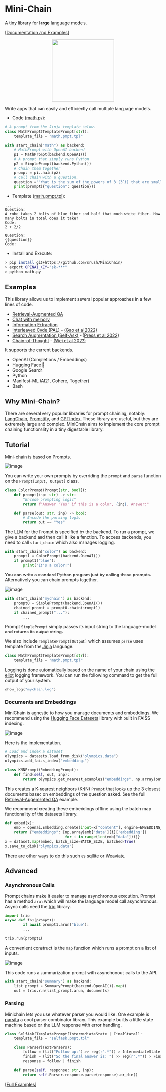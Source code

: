 # Mini-Chain

A tiny library for **large** language models.

[[Documentation and Examples](https://srush.github.io/MiniChain)]

<center><img width="200px" src="https://user-images.githubusercontent.com/35882/218286642-67985b6f-d483-49be-825b-f62b72c469cd.png"/></center>

Write apps that can easily and efficiently call multiple language models.

* Code ([math.py](https://github.com/srush/MiniChain/blob/main/examples/math.py)):

```python
# A prompt from the Jinja template below.
class MathPrompt(TemplatePrompt[str]):
    template_file = "math.pmpt.tpl"

with start_chain("math") as backend:
    # MathPrompt with OpenAI backend
    p1 = MathPrompt(backend.OpenAI())
    # A prompt that simply runs Python
    p2 = SimplePrompt(backend.Python())
    # Chain them together
    prompt = p1.chain(p2)
    # Call chain with a question.
    question ="'What is the sum of the powers of 3 (3^i) that are smaller than 100?"
    print(prompt({"question": question}))
```

* Template ([math.pmpt.tpl](https://github.com/srush/MiniChain/blob/main/examples/math.pmpt.tpl)):

```
...
Question:
A robe takes 2 bolts of blue fiber and half that much white fiber. How many bolts in total does it take?
Code:
2 + 2/2

Question:
{{question}}
Code:
```

* Install and Execute:

```bash
> pip install git+https://github.com/srush/MiniChain/
> export OPENAI_KEY="sk-***"
> python math.py
```


## Examples

This library allows us to implement several popular approaches in a few lines of code.

* [Retrieval-Augmented QA](https://srush.github.io/MiniChain/examples/qa/)
* [Chat with memory](https://srush.github.io/MiniChain/examples/chatgpt/)
* [Information Extraction](https://srush.github.io/MiniChain/examples/ner/)
* [Interleaved Code (PAL)](https://srush.github.io/MiniChain/examples/pal/) - [(Gao et al 2022)](https://arxiv.org/pdf/2211.10435.pdf)
* [Search Augmentation (Self-Ask)](https://srush.github.io/MiniChain/examples/selfask/) - [(Press et al 2022)](https://ofir.io/self-ask.pdf)
* [Chain-of-Thought](https://srush.github.io/MiniChain/examples/bash/) - [(Wei et al 2022)](https://arxiv.org/abs/2201.11903)

It supports the current backends.

* OpenAI (Completions / Embeddings)
* Hugging Face 🤗
* Google Search
* Python
* Manifest-ML (AI21, Cohere, Together)
* Bash

## Why Mini-Chain?

There are several very popular libraries for prompt chaining,
notably: [LangChain](https://langchain.readthedocs.io/en/latest/),
[Promptify](https://github.com/promptslab/Promptify), and
[GPTIndex](https://gpt-index.readthedocs.io/en/latest/reference/prompts.html).
These library are useful, but they are extremely large and
complex. MiniChain aims to implement the core prompt chaining
functionality in a tiny digestable library.


## Tutorial

Mini-chain is based on Prompts.

![image](https://user-images.githubusercontent.com/35882/221280012-d58c186d-4da2-4cb6-96af-4c4d9069943f.png)

You can write your own prompts by overriding the `prompt` and `parse`
function on the `Prompt[Input, Output]` class.

```python
class ColorPrompt(Prompt[str, bool]):
    def prompt(inp: str) -> str:
        "Encode prompting logic"
        return f"Answer 'Yes' if this is a color, {inp}. Answer:"

    def parse(out: str, inp) -> bool:
        # Encode the parsing logic
        return out == "Yes"
```

The LLM for the Prompt is specified by the backend. To run a prompt, we give a backend and then call it like a function. To access backends, you need to call `start_chain`
which also manages logging.

```python
with start_chain("color") as backend:
    prompt1 = ColorPrompt(backend.OpenAI())
    if prompt1("blue"):
        print("It's a color!")
```

You can write a standard Python program just by calling these prompts. Alternatively you can chain prompts together.

![image](https://user-images.githubusercontent.com/35882/221281771-3770be96-02ce-4866-a6f8-c458c9a11c6f.png)


```python
with start_chain("mychain") as backend:
    prompt0 = SimplePrompt(backend.OpenAI())
    chained_prompt = prompt0.chain(prompt1)
    if chained_prompt("..."):
        ...
```

Prompt `SimplePrompt` simply passes its input string to the
language-model and returns its output string.

We also include `TemplatePrompt[Output]` which assumes `parse` uses template from the
[Jinja](https://jinja.palletsprojects.com/en/3.1.x/templates/) language.

```python
class MathPrompt(TemplatePrompt[str]):
    template_file = "math.pmpt.tpl"
```

Logging is done automatically based on the name of your chain using the [eliot](https://eliot.readthedocs.io/en/stable/) logging framework.
You can run the following command to get the full output of your
system.

```python
show_log("mychain.log")
```


### Documents and Embeddings

MiniChain is agnostic to how you manage documents and embeddings. We recommend using
the [Hugging Face Datasets](https://huggingface.co/docs/datasets/index) library with
built in FAISS indexing.

![image](https://user-images.githubusercontent.com/35882/221387303-e3dd8456-a0f0-4a70-a1bb-657fe2240862.png)


Here is the implementation.

```python
# Load and index a dataset
olympics = datasets.load_from_disk("olympics.data")
olympics.add_faiss_index("embeddings")

class KNNPrompt(EmbeddingPrompt):
    def find(self, out, inp):
        return olympics.get_nearest_examples("embeddings", np.array(out), 3)
```



This creates a K-nearest neighbors (KNN) `Prompt` that looks up the
3 closest documents based on embeddings of the question asked.
See the full [Retrieval-Augemented QA](https://srush.github.io/MiniChain/examples/qa/)
example.


We recommend creating these embeddings offline using the batch map functionality of the
datasets library.

```python
def embed(x):
    emb = openai.Embedding.create(input=x["content"], engine=EMBEDDING_MODEL)
    return {"embeddings": [np.array(emb['data'][i]['embedding'])
                           for i in range(len(emb["data"]))]}
x = dataset.map(embed, batch_size=BATCH_SIZE, batched=True)
x.save_to_disk("olympics.data")
```

There are other ways to do this such as [sqllite](https://github.com/asg017/sqlite-vss)
or [Weaviate](https://weaviate.io/).

## Advanced

### Asynchronous Calls

Prompt chains make it easier to manage asynchronous execution. Prompt has a method `arun` which will
make the language model call asynchronous.
Async calls need the [trio](https://trio.readthedocs.io/en/stable/) library.

```python
import trio
async def fn1(prompt1):
        if await prompt1.arun("blue"):
        ...

trio.run(prompt1)
```

A convenient construct is the `map` function which runs a prompt on a list of inputs.

![image](https://user-images.githubusercontent.com/35882/221283494-6f76ee85-3652-4bb3-bc42-4e961acd1477.png)


This code runs a summarization prompt with asynchonous calls to the API.


```python
with start_chain("summary") as backend:
    list_prompt = SummaryPrompt(backend.OpenAI()).map()
    out = trio.run(list_prompt.arun, documents)
```



### Parsing

Minichain lets you use whatever parser you would like.
One example is [parsita](https://parsita.drhagen.com/) a
cool parser combinator library. This example builds a little
state machine based on the LLM response with error handling.

```python
class SelfAsk(TemplatePrompt[IntermediateState | FinalState]):
    template_file = "selfask.pmpt.tpl"

    class Parser(TextParsers):
        follow = (lit("Follow up:") >> reg(r".*")) > IntermediateState
        finish = (lit("So the final answer is: ") >> reg(r".*")) > FinalState
        response = follow | finish

    def parse(self, response: str, inp):
        return self.Parser.response.parse(response).or_die()
```

[[Full Examples](https://srush.github.io/MiniChain)]

